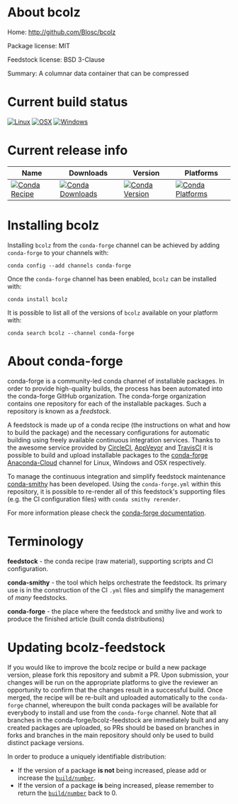 About bcolz
===========

Home: http://github.com/Blosc/bcolz

Package license: MIT

Feedstock license: BSD 3-Clause

Summary: A columnar data container that can be compressed



Current build status
====================

[![Linux](https://img.shields.io/circleci/project/github/conda-forge/bcolz-feedstock/master.svg?label=Linux)](https://circleci.com/gh/conda-forge/bcolz-feedstock)
[![OSX](https://img.shields.io/travis/conda-forge/bcolz-feedstock/master.svg?label=macOS)](https://travis-ci.org/conda-forge/bcolz-feedstock)
[![Windows](https://img.shields.io/appveyor/ci/conda-forge/bcolz-feedstock/master.svg?label=Windows)](https://ci.appveyor.com/project/conda-forge/bcolz-feedstock/branch/master)

Current release info
====================

| Name | Downloads | Version | Platforms |
| --- | --- | --- | --- |
| [![Conda Recipe](https://img.shields.io/badge/recipe-bcolz-green.svg)](https://anaconda.org/conda-forge/bcolz) | [![Conda Downloads](https://img.shields.io/conda/dn/conda-forge/bcolz.svg)](https://anaconda.org/conda-forge/bcolz) | [![Conda Version](https://img.shields.io/conda/vn/conda-forge/bcolz.svg)](https://anaconda.org/conda-forge/bcolz) | [![Conda Platforms](https://img.shields.io/conda/pn/conda-forge/bcolz.svg)](https://anaconda.org/conda-forge/bcolz) |

Installing bcolz
================

Installing `bcolz` from the `conda-forge` channel can be achieved by adding `conda-forge` to your channels with:

```
conda config --add channels conda-forge
```

Once the `conda-forge` channel has been enabled, `bcolz` can be installed with:

```
conda install bcolz
```

It is possible to list all of the versions of `bcolz` available on your platform with:

```
conda search bcolz --channel conda-forge
```


About conda-forge
=================

conda-forge is a community-led conda channel of installable packages.
In order to provide high-quality builds, the process has been automated into the
conda-forge GitHub organization. The conda-forge organization contains one repository
for each of the installable packages. Such a repository is known as a *feedstock*.

A feedstock is made up of a conda recipe (the instructions on what and how to build
the package) and the necessary configurations for automatic building using freely
available continuous integration services. Thanks to the awesome service provided by
[CircleCI](https://circleci.com/), [AppVeyor](https://www.appveyor.com/)
and [TravisCI](https://travis-ci.org/) it is possible to build and upload installable
packages to the [conda-forge](https://anaconda.org/conda-forge)
[Anaconda-Cloud](https://anaconda.org/) channel for Linux, Windows and OSX respectively.

To manage the continuous integration and simplify feedstock maintenance
[conda-smithy](https://github.com/conda-forge/conda-smithy) has been developed.
Using the ``conda-forge.yml`` within this repository, it is possible to re-render all of
this feedstock's supporting files (e.g. the CI configuration files) with ``conda smithy rerender``.

For more information please check the [conda-forge documentation](https://conda-forge.org/docs/).

Terminology
===========

**feedstock** - the conda recipe (raw material), supporting scripts and CI configuration.

**conda-smithy** - the tool which helps orchestrate the feedstock.
                   Its primary use is in the construction of the CI ``.yml`` files
                   and simplify the management of *many* feedstocks.

**conda-forge** - the place where the feedstock and smithy live and work to
                  produce the finished article (built conda distributions)


Updating bcolz-feedstock
========================

If you would like to improve the bcolz recipe or build a new
package version, please fork this repository and submit a PR. Upon submission,
your changes will be run on the appropriate platforms to give the reviewer an
opportunity to confirm that the changes result in a successful build. Once
merged, the recipe will be re-built and uploaded automatically to the
`conda-forge` channel, whereupon the built conda packages will be available for
everybody to install and use from the `conda-forge` channel.
Note that all branches in the conda-forge/bcolz-feedstock are
immediately built and any created packages are uploaded, so PRs should be based
on branches in forks and branches in the main repository should only be used to
build distinct package versions.

In order to produce a uniquely identifiable distribution:
 * If the version of a package **is not** being increased, please add or increase
   the [``build/number``](https://conda.io/docs/user-guide/tasks/build-packages/define-metadata.html#build-number-and-string).
 * If the version of a package **is** being increased, please remember to return
   the [``build/number``](https://conda.io/docs/user-guide/tasks/build-packages/define-metadata.html#build-number-and-string)
   back to 0.
